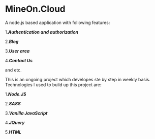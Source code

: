 # MineOn.Cloud 

A node.js based application with following features: 

1.***Authentication and authorization***

2.***Blog***

3.***User area***

4.***Contact Us***

and etc. 

This is an ongoing project which developes ste by step in weekly basis. Technologies I used to build up this project are: 

1.***Node.JS***

2.***SASS***

3.***Vanilla JavaScript***

4.***JQuery***

5.***HTML***
